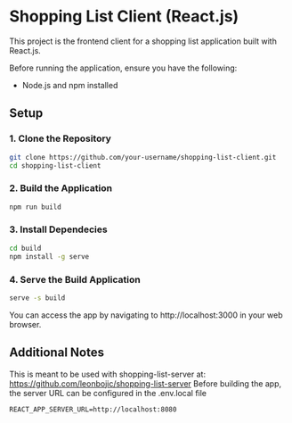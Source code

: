 # Shopping List Client (React.js)

This project is the frontend client for a shopping list application built with React.js.

Before running the application, ensure you have the following:

- Node.js and npm installed

## Setup

### 1. Clone the Repository
```bash
git clone https://github.com/your-username/shopping-list-client.git
cd shopping-list-client
```
### 2. Build the Application
```bash
npm run build
```
### 3. Install Dependecies
```bash
cd build
npm install -g serve
```
### 4. Serve the Build Application
```bash
serve -s build
```
You can access the app by navigating to http://localhost:3000 in your web browser.

## Additional Notes
This is meant to be used with shopping-list-server at: https://github.com/leonbojic/shopping-list-server
Before building the app, the server URL can be configured in the .env.local file
```local
REACT_APP_SERVER_URL=http://localhost:8080
```

